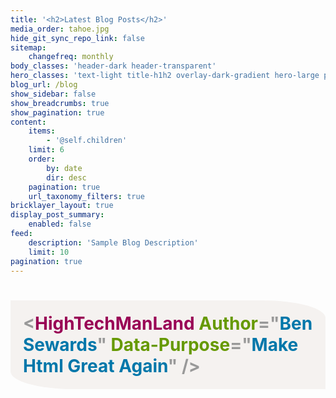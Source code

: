 ```yaml
---
title: '<h2>Latest Blog Posts</h2>'
media_order: tahoe.jpg
hide_git_sync_repo_link: false
sitemap:
    changefreq: monthly
body_classes: 'header-dark header-transparent'
hero_classes: 'text-light title-h1h2 overlay-dark-gradient hero-large parallax'
blog_url: /blog
show_sidebar: false
show_breadcrumbs: true
show_pagination: true
content:
    items:
        - '@self.children'
    limit: 6
    order:
        by: date
        dir: desc
    pagination: true
    url_taxonomy_filters: true
bricklayer_layout: true
display_post_summary:
    enabled: false
feed:
    description: 'Sample Blog Description'
    limit: 10
pagination: true
---
```


<h1 style="color: #999;background-color: #f5f2f0;padding: 20px;border-radius: 0% 20%;"><strong><span style="">&lt;</span><span style="color: #905;">HighTechManLand</span> <span style="color: #690;">Author</span>="<span style="color: #07a">Ben Sewards</span>" <span style="color: #690;">Data-Purpose</span>="<span style="color: #07a">Make Html Great Again</span>" /&gt;</strong></h1>